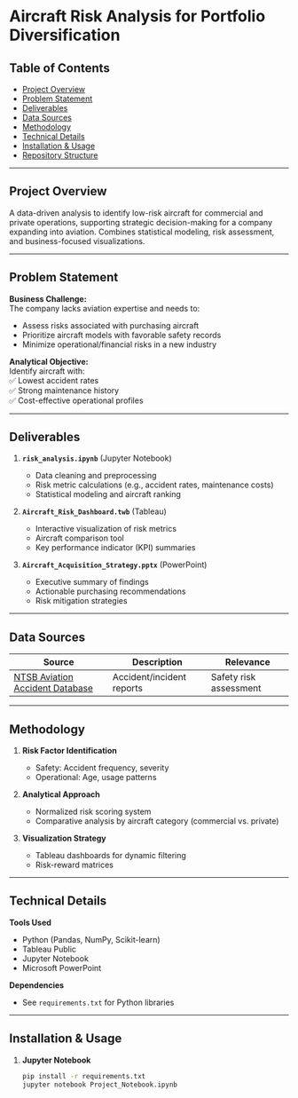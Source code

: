 # Aircraft Risk Analysis for Portfolio Diversification

## Table of Contents
- [Project Overview](#project-overview)
- [Problem Statement](#problem-statement)
- [Deliverables](#deliverables)
- [Data Sources](#data-sources)
- [Methodology](#methodology)
- [Technical Details](#technical-details)
- [Installation & Usage](#installation--usage)
- [Repository Structure](#repository-structure)


---

## Project Overview
A data-driven analysis to identify low-risk aircraft for commercial and private operations, supporting strategic decision-making for a company expanding into aviation. Combines statistical modeling, risk assessment, and business-focused visualizations.

---

## Problem Statement
**Business Challenge:**  
The company lacks aviation expertise and needs to:  
- Assess risks associated with purchasing aircraft  
- Prioritize aircraft models with favorable safety records  
- Minimize operational/financial risks in a new industry  

**Analytical Objective:**  
Identify aircraft with:  
✅ Lowest accident rates  
✅ Strong maintenance history  
✅ Cost-effective operational profiles  

---

## Deliverables
1. **`risk_analysis.ipynb`** (Jupyter Notebook)  
   - Data cleaning and preprocessing  
   - Risk metric calculations (e.g., accident rates, maintenance costs)  
   - Statistical modeling and aircraft ranking  

2. **`Aircraft_Risk_Dashboard.twb`** (Tableau)  
   - Interactive visualization of risk metrics  
   - Aircraft comparison tool  
   - Key performance indicator (KPI) summaries  

3. **`Aircraft_Acquisition_Strategy.pptx`** (PowerPoint)  
   - Executive summary of findings  
   - Actionable purchasing recommendations  
   - Risk mitigation strategies  

---

## Data Sources
| Source | Description | Relevance |
|--------|-------------|-----------|
| [NTSB Aviation Accident Database](https://www.ntsb.gov/) | Accident/incident reports | Safety risk assessment |
---

## Methodology
1. **Risk Factor Identification**  
   - Safety: Accident frequency, severity  
   - Operational: Age, usage patterns  

2. **Analytical Approach**  
   - Normalized risk scoring system  
   - Comparative analysis by aircraft category (commercial vs. private)   

3. **Visualization Strategy**  
   - Tableau dashboards for dynamic filtering  
   - Risk-reward matrices   

---

## Technical Details
**Tools Used**  
- Python (Pandas, NumPy, Scikit-learn)  
- Tableau Public  
- Jupyter Notebook  
- Microsoft PowerPoint  

**Dependencies**  
- See `requirements.txt` for Python libraries  

---

## Installation & Usage
1. **Jupyter Notebook**  
   ```bash
   pip install -r requirements.txt
   jupyter notebook Project_Notebook.ipynb